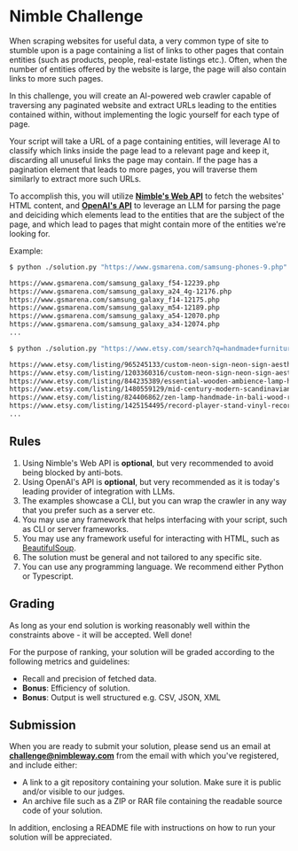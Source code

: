 # Nimble Challenge

When scraping websites for useful data, a very common type of site to stumble upon is a page containing a list of links to other pages that contain entities (such as products, people, real-estate listings etc.). Often, when the number of entities offered by the website is large, the page will also contain links to more such pages.

In this challenge, you will create an AI-powered web crawler capable of traversing any paginated website and extract URLs leading to the entities contained within, without implementing the logic yourself for each type of page.

Your script will take a URL of a page containing entities, will leverage AI to classify which links inside the page lead to a relevant page and keep it, discarding all unuseful links the page may contain. If the page has a pagination element that leads to more pages, you will traverse them similarly to extract more such URLs.

To accomplish this, you will utilize [**Nimble's Web API**](https://docs.nimbleway.com/nimble-api/web-api) to fetch the websites' HTML content, and [**OpenAI's API**](https://platform.openai.com/docs/api-reference/introduction) to leverage an LLM for parsing the page and deiciding which elements lead to the entities that are the subject of the page, and which lead to pages that might contain more of the entities we're looking for.

Example:

```sh
$ python ./solution.py "https://www.gsmarena.com/samsung-phones-9.php"

https://www.gsmarena.com/samsung_galaxy_f54-12239.php
https://www.gsmarena.com/samsung_galaxy_a24_4g-12176.php
https://www.gsmarena.com/samsung_galaxy_f14-12175.php
https://www.gsmarena.com/samsung_galaxy_m54-12189.php
https://www.gsmarena.com/samsung_galaxy_a54-12070.php
https://www.gsmarena.com/samsung_galaxy_a34-12074.php
...

$ python ./solution.py "https://www.etsy.com/search?q=handmade+furniture"

https://www.etsy.com/listing/965245133/custom-neon-sign-neon-sign-aesthetic
https://www.etsy.com/listing/1203360316/custom-neon-sign-neon-sign-aesthetic
https://www.etsy.com/listing/844235389/essential-wooden-ambience-lamp-home
https://www.etsy.com/listing/1480559129/mid-century-modern-scandinavian-lift-top
https://www.etsy.com/listing/824406862/zen-lamp-handmade-in-bali-wood-rattan
https://www.etsy.com/listing/1425154495/record-player-stand-vinyl-record-storage
...
```

## Rules

1. Using Nimble's Web API is **optional**, but very recommended to avoid being blocked by anti-bots.
1. Using OpenAI's API is **optional**, but very recommended as it is today's leading provider of integration with LLMs.
1. The examples showcase a CLI, but you can wrap the crawler in any way that you prefer such as a server etc.
1. You may use any framework that helps interfacing with your script, such as CLI or server frameworks.
1. You may use any framework useful for interacting with HTML, such as [BeautifulSoup](https://pypi.org/project/beautifulsoup4/#:~:text=Beautiful%20Soup%20is%20a%20library,and%20modifying%20the%20parse%20tree.).
1. The solution must be general and not tailored to any specific site.
1. You can use any programming language. We recommend either Python or Typescript.

## Grading

As long as your end solution is working reasonably well within the constraints above - it will be accepted. Well done!

For the purpose of ranking, your solution will be graded according to the following metrics and guidelines:

- Recall and precision of fetched data.
- **Bonus**: Efficiency of solution.
- **Bonus**: Output is well structured e.g. CSV, JSON, XML

## Submission

When you are ready to submit your solution, please send us an email at **challenge@nimbleway.com** from the email with which you've registered, and include either:

- A link to a git repository containing your solution. Make sure it is public and/or visible to our judges.
- An archive file such as a ZIP or RAR file containing the readable source code of your solution.

In addition, enclosing a README file with instructions on how to run your solution will be appreciated.
